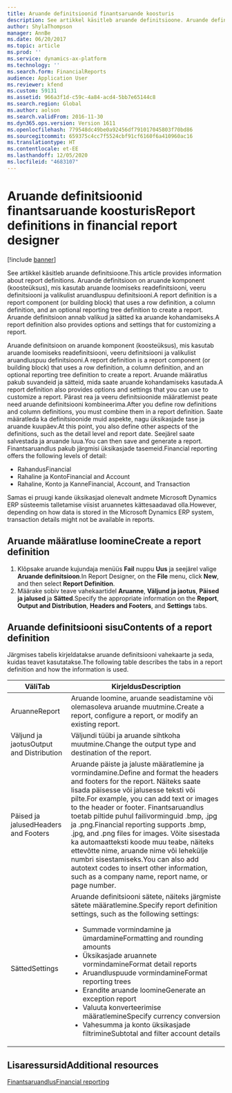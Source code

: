 ```yaml
---
title: Aruande definitsioonid finantsaruande koosturis
description: See artikkel käsitleb aruande definitsioone. Aruande definitsioon on aruande komponent (koosteüksus), mis kasutab aruande loomiseks readefinitsiooni, veeru definitsiooni ja valikulist aruandluspuu definitsiooni. Aruande definitsioon annab valikud ja sätted ka aruande kohandamiseks.
author: ShylaThompson
manager: AnnBe
ms.date: 06/20/2017
ms.topic: article
ms.prod: ''
ms.service: dynamics-ax-platform
ms.technology: ''
ms.search.form: FinancialReports
audience: Application User
ms.reviewer: kfend
ms.custom: 59131
ms.assetid: 966a3f1d-c59c-4a84-acd4-5bb7e65144c8
ms.search.region: Global
ms.author: aolson
ms.search.validFrom: 2016-11-30
ms.dyn365.ops.version: Version 1611
ms.openlocfilehash: 779548dc49be0a92456df791017045803f70bd86
ms.sourcegitcommit: 659375c4cc7f5524cbf91cf6160f6a410960ac16
ms.translationtype: HT
ms.contentlocale: et-EE
ms.lasthandoff: 12/05/2020
ms.locfileid: "4683107"
---
```

# <a name="report-definitions-in-financial-report-designer"></a><span data-ttu-id="9ec8d-105">Aruande definitsioonid finantsaruande koosturis</span><span class="sxs-lookup"><span data-stu-id="9ec8d-105">Report definitions in financial report designer</span></span>

[!include [banner](../includes/banner.md)]

<span data-ttu-id="9ec8d-106">See artikkel käsitleb aruande definitsioone.</span><span class="sxs-lookup"><span data-stu-id="9ec8d-106">This article provides information about report definitions.</span></span> <span data-ttu-id="9ec8d-107">Aruande definitsioon on aruande komponent (koosteüksus), mis kasutab aruande loomiseks readefinitsiooni, veeru definitsiooni ja valikulist aruandluspuu definitsiooni.</span><span class="sxs-lookup"><span data-stu-id="9ec8d-107">A report definition is a report component (or building block) that uses a row definition, a column definition, and an optional reporting tree definition to create a report.</span></span> <span data-ttu-id="9ec8d-108">Aruande definitsioon annab valikud ja sätted ka aruande kohandamiseks.</span><span class="sxs-lookup"><span data-stu-id="9ec8d-108">A report definition also provides options and settings that for customizing a report.</span></span> 

<span data-ttu-id="9ec8d-109">Aruande definitsioon on aruande komponent (koosteüksus), mis kasutab aruande loomiseks readefinitsiooni, veeru definitsiooni ja valikulist aruandluspuu definitsiooni.</span><span class="sxs-lookup"><span data-stu-id="9ec8d-109">A report definition is a report component (or building block) that uses a row definition, a column definition, and an optional reporting tree definition to create a report.</span></span> <span data-ttu-id="9ec8d-110">Aruande määratlus pakub suvandeid ja sätteid, mida saate aruande kohandamiseks kasutada.</span><span class="sxs-lookup"><span data-stu-id="9ec8d-110">A report definition also provides options and settings that you can use to customize a report.</span></span> <span data-ttu-id="9ec8d-111">Pärast rea ja veeru definitsioonide määratlemist peate need aruande definitsiooni kombineerima.</span><span class="sxs-lookup"><span data-stu-id="9ec8d-111">After you define row definitions and column definitions, you must combine them in a report definition.</span></span> <span data-ttu-id="9ec8d-112">Saate määratleda ka definitsioonide muid aspekte, nagu üksikasjade tase ja aruande kuupäev.</span><span class="sxs-lookup"><span data-stu-id="9ec8d-112">At this point, you also define other aspects of the definitions, such as the detail level and report date.</span></span> <span data-ttu-id="9ec8d-113">Seejärel saate salvestada ja aruande luua.</span><span class="sxs-lookup"><span data-stu-id="9ec8d-113">You can then save and generate a report.</span></span> <span data-ttu-id="9ec8d-114">Finantsaruandlus pakub järgmisi üksikasjade tasemeid.</span><span class="sxs-lookup"><span data-stu-id="9ec8d-114">Financial reporting offers the following levels of detail:</span></span>

- <span data-ttu-id="9ec8d-115">Rahandus</span><span class="sxs-lookup"><span data-stu-id="9ec8d-115">Financial</span></span>
- <span data-ttu-id="9ec8d-116">Rahaline ja Konto</span><span class="sxs-lookup"><span data-stu-id="9ec8d-116">Financial and Account</span></span>
- <span data-ttu-id="9ec8d-117">Rahaline, Konto ja Kanne</span><span class="sxs-lookup"><span data-stu-id="9ec8d-117">Financial, Account, and Transaction</span></span>

<span data-ttu-id="9ec8d-118">Samas ei pruugi kande üksikasjad olenevalt andmete Microsoft Dynamics ERP süsteemis talletamise viisist aruannetes kättesaadavad olla.</span><span class="sxs-lookup"><span data-stu-id="9ec8d-118">However, depending on how data is stored in the Microsoft Dynamics ERP system, transaction details might not be available in reports.</span></span>

## <a name="create-a-report-definition"></a><span data-ttu-id="9ec8d-119">Aruande määratluse loomine</span><span class="sxs-lookup"><span data-stu-id="9ec8d-119">Create a report definition</span></span>
1. <span data-ttu-id="9ec8d-120">Klõpsake aruande kujundaja menüüs **Fail** nuppu **Uus** ja seejärel valige **Aruande definitsioon**.</span><span class="sxs-lookup"><span data-stu-id="9ec8d-120">In Report Designer, on the **File** menu, click **New**, and then select **Report Definition**.</span></span>
2. <span data-ttu-id="9ec8d-121">Määrake sobiv teave vahekaartidel **Aruanne**, **Väljund ja jaotus**, **Päised ja jalused** ja **Sätted**.</span><span class="sxs-lookup"><span data-stu-id="9ec8d-121">Specify the appropriate information on the **Report**, **Output and Distribution**, **Headers and Footers**, and **Settings** tabs.</span></span>

## <a name="contents-of-a-report-definition"></a><span data-ttu-id="9ec8d-122">Aruande definitsiooni sisu</span><span class="sxs-lookup"><span data-stu-id="9ec8d-122">Contents of a report definition</span></span>
<span data-ttu-id="9ec8d-123">Järgmises tabelis kirjeldatakse aruande definitsiooni vahekaarte ja seda, kuidas teavet kasutatakse.</span><span class="sxs-lookup"><span data-stu-id="9ec8d-123">The following table describes the tabs in a report definition and how the information is used.</span></span>

<table>
<thead>
<tr>
<th><span data-ttu-id="9ec8d-124">Väli</span><span class="sxs-lookup"><span data-stu-id="9ec8d-124">Tab</span></span></th>
<th><span data-ttu-id="9ec8d-125">Kirjeldus</span><span class="sxs-lookup"><span data-stu-id="9ec8d-125">Description</span></span></th>
</tr>
</thead>
<tbody>
<tr>
<td><span data-ttu-id="9ec8d-126">Aruanne</span><span class="sxs-lookup"><span data-stu-id="9ec8d-126">Report</span></span></td>
<td><span data-ttu-id="9ec8d-127">Aruande loomine, aruande seadistamine või olemasoleva aruande muutmine.</span><span class="sxs-lookup"><span data-stu-id="9ec8d-127">Create a report, configure a report, or modify an existing report.</span></span></td>
</tr>
<tr>
<td><span data-ttu-id="9ec8d-128">Väljund ja jaotus</span><span class="sxs-lookup"><span data-stu-id="9ec8d-128">Output and Distribution</span></span></td>
<td><span data-ttu-id="9ec8d-129">Väljundi tüübi ja aruande sihtkoha muutmine.</span><span class="sxs-lookup"><span data-stu-id="9ec8d-129">Change the output type and destination of the report.</span></span></td>
</tr>
<tr>
<td><span data-ttu-id="9ec8d-130">Päised ja jalused</span><span class="sxs-lookup"><span data-stu-id="9ec8d-130">Headers and Footers</span></span></td>
<td><span data-ttu-id="9ec8d-131">Aruande päiste ja jaluste määratlemine ja vormindamine.</span><span class="sxs-lookup"><span data-stu-id="9ec8d-131">Define and format the headers and footers for the report.</span></span> <span data-ttu-id="9ec8d-132">Näiteks saate lisada päisesse või jalusesse teksti või pilte.</span><span class="sxs-lookup"><span data-stu-id="9ec8d-132">For example, you can add text or images to the header or footer.</span></span> <span data-ttu-id="9ec8d-133">Finantsaruandlus toetab piltide puhul failivorminguid .bmp, .jpg ja .png.</span><span class="sxs-lookup"><span data-stu-id="9ec8d-133">Financial reporting supports .bmp, .jpg, and .png files for images.</span></span> <span data-ttu-id="9ec8d-134">Võite sisestada ka automaatteksti koode muu teabe, näiteks ettevõtte nime, aruande nime või lehekülje numbri sisestamiseks.</span><span class="sxs-lookup"><span data-stu-id="9ec8d-134">You can also add autotext codes to insert other information, such as a company name, report name, or page number.</span></span></td>
</tr>
<tr>
<td><span data-ttu-id="9ec8d-135">Sätted</span><span class="sxs-lookup"><span data-stu-id="9ec8d-135">Settings</span></span></td>
<td><span data-ttu-id="9ec8d-136">Aruande definitsiooni sätete, näiteks järgmiste sätete määratlemine.</span><span class="sxs-lookup"><span data-stu-id="9ec8d-136">Specify report definition settings, such as the following settings:</span></span>
<ul>
<li><span data-ttu-id="9ec8d-137">Summade vormindamine ja ümardamine</span><span class="sxs-lookup"><span data-stu-id="9ec8d-137">Formatting and rounding amounts</span></span></li>
<li><span data-ttu-id="9ec8d-138">Üksikasjade aruannete vormindamine</span><span class="sxs-lookup"><span data-stu-id="9ec8d-138">Format detail reports</span></span></li>
<li><span data-ttu-id="9ec8d-139">Aruandluspuude vormindamine</span><span class="sxs-lookup"><span data-stu-id="9ec8d-139">Format reporting trees</span></span></li>
<li><span data-ttu-id="9ec8d-140">Erandite aruande loomine</span><span class="sxs-lookup"><span data-stu-id="9ec8d-140">Generate an exception report</span></span></li>
<li><span data-ttu-id="9ec8d-141">Valuuta konverteerimise määratlemine</span><span class="sxs-lookup"><span data-stu-id="9ec8d-141">Specify currency conversion</span></span></li>
<li><span data-ttu-id="9ec8d-142">Vahesumma ja konto üksikasjade filtrimine</span><span class="sxs-lookup"><span data-stu-id="9ec8d-142">Subtotal and filter account details</span></span></li>
</ul>
</td>
</tr>
</tbody>
</table>

## <a name="additional-resources"></a><span data-ttu-id="9ec8d-143">Lisaressursid</span><span class="sxs-lookup"><span data-stu-id="9ec8d-143">Additional resources</span></span>

[<span data-ttu-id="9ec8d-144">Finantsaruandlus</span><span class="sxs-lookup"><span data-stu-id="9ec8d-144">Financial reporting</span></span>](financial-reporting-intro.md)
